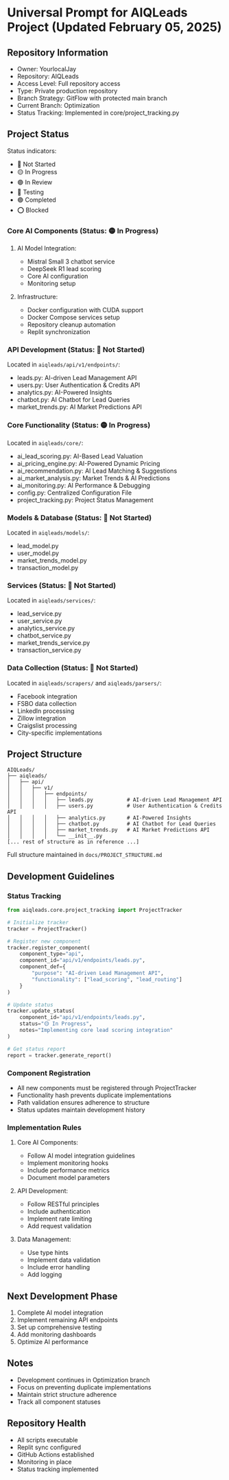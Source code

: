 # Universal Prompt for AIQLeads Project (Updated February 05, 2025)

## Repository Information
* Owner: YourlocalJay
* Repository: AIQLeads
* Access Level: Full repository access
* Type: Private production repository
* Branch Strategy: GitFlow with protected main branch
* Current Branch: Optimization
* Status Tracking: Implemented in core/project_tracking.py

## Project Status
Status indicators:
- 🔴 Not Started
- 🟡 In Progress
- 🟣 In Review
- 🔵 Testing
- 🟢 Completed
- ⭕ Blocked

### Core AI Components (Status: 🟡 In Progress)
1. AI Model Integration:
   - Mistral Small 3 chatbot service
   - DeepSeek R1 lead scoring
   - Core AI configuration
   - Monitoring setup

2. Infrastructure:
   - Docker configuration with CUDA support
   - Docker Compose services setup
   - Repository cleanup automation
   - Replit synchronization

### API Development (Status: 🔴 Not Started)
Located in `aiqleads/api/v1/endpoints/`:
- leads.py: AI-driven Lead Management API
- users.py: User Authentication & Credits API
- analytics.py: AI-Powered Insights
- chatbot.py: AI Chatbot for Lead Queries
- market_trends.py: AI Market Predictions API

### Core Functionality (Status: 🟡 In Progress)
Located in `aiqleads/core/`:
- ai_lead_scoring.py: AI-Based Lead Valuation
- ai_pricing_engine.py: AI-Powered Dynamic Pricing
- ai_recommendation.py: AI Lead Matching & Suggestions
- ai_market_analysis.py: Market Trends & AI Predictions
- ai_monitoring.py: AI Performance & Debugging
- config.py: Centralized Configuration File
- project_tracking.py: Project Status Management

### Models & Database (Status: 🔴 Not Started)
Located in `aiqleads/models/`:
- lead_model.py
- user_model.py
- market_trends_model.py
- transaction_model.py

### Services (Status: 🔴 Not Started)
Located in `aiqleads/services/`:
- lead_service.py
- user_service.py
- analytics_service.py
- chatbot_service.py
- market_trends_service.py
- transaction_service.py

### Data Collection (Status: 🔴 Not Started)
Located in `aiqleads/scrapers/` and `aiqleads/parsers/`:
- Facebook integration
- FSBO data collection
- LinkedIn processing
- Zillow integration
- Craigslist processing
- City-specific implementations

## Project Structure
```
AIQLeads/
├── aiqleads/
│   ├── api/
│   │   ├── v1/
│   │   │   ├── endpoints/
│   │   │   │   ├── leads.py           # AI-driven Lead Management API
│   │   │   │   ├── users.py           # User Authentication & Credits API
│   │   │   │   ├── analytics.py       # AI-Powered Insights
│   │   │   │   ├── chatbot.py         # AI Chatbot for Lead Queries
│   │   │   │   ├── market_trends.py   # AI Market Predictions API
│   │   │   │   └── __init__.py
[... rest of structure as in reference ...]
```
Full structure maintained in `docs/PROJECT_STRUCTURE.md`

## Development Guidelines

### Status Tracking
```python
from aiqleads.core.project_tracking import ProjectTracker

# Initialize tracker
tracker = ProjectTracker()

# Register new component
tracker.register_component(
    component_type="api",
    component_id="api/v1/endpoints/leads.py",
    component_def={
        "purpose": "AI-driven Lead Management API",
        "functionality": ["lead_scoring", "lead_routing"]
    }
)

# Update status
tracker.update_status(
    component_id="api/v1/endpoints/leads.py",
    status="🟡 In Progress",
    notes="Implementing core lead scoring integration"
)

# Get status report
report = tracker.generate_report()
```

### Component Registration
- All new components must be registered through ProjectTracker
- Functionality hash prevents duplicate implementations
- Path validation ensures adherence to structure
- Status updates maintain development history

### Implementation Rules
1. Core AI Components:
   - Follow AI model integration guidelines
   - Implement monitoring hooks
   - Include performance metrics
   - Document model parameters

2. API Development:
   - Follow RESTful principles
   - Include authentication
   - Implement rate limiting
   - Add request validation

3. Data Management:
   - Use type hints
   - Implement data validation
   - Include error handling
   - Add logging

## Next Development Phase
1. Complete AI model integration
2. Implement remaining API endpoints
3. Set up comprehensive testing
4. Add monitoring dashboards
5. Optimize AI performance

## Notes
- Development continues in Optimization branch
- Focus on preventing duplicate implementations
- Maintain strict structure adherence
- Track all component statuses

## Repository Health
* All scripts executable
* Replit sync configured
* GitHub Actions established
* Monitoring in place
* Status tracking implemented
